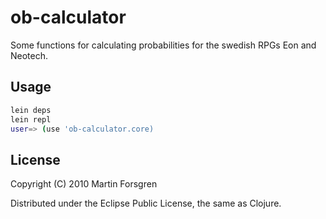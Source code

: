 # ob-calculator

Some functions for calculating probabilities for 
the swedish RPGs Eon and Neotech.

## Usage

```bash
lein deps
lein repl
user=> (use 'ob-calculator.core)
```

## License

Copyright (C) 2010 Martin Forsgren

Distributed under the Eclipse Public License, the same as Clojure.
